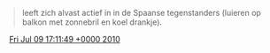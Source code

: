 > leeft zich alvast actief in in de Spaanse tegenstanders \(luieren op balkon met zonnebril en koel drankje\)\.

<img src="../../media/tweet.ico" width="12" /> [Fri Jul 09 17:11:49 +0000 2010](https://twitter.com/DromerDenker/status/18133766089)